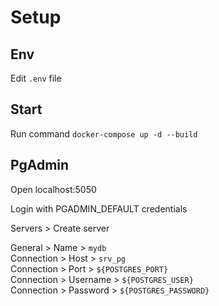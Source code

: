 # Setup

## Env

Edit `.env` file

## Start

Run command `docker-compose up -d --build`

## PgAdmin

Open localhost:5050

Login with PGADMIN_DEFAULT credentials

Servers > Create server

General > Name > `mydb`  
Connection > Host > `srv_pg`  
Connection > Port > `${POSTGRES_PORT}`  
Connection > Username > `${POSTGRES_USER}`  
Connection > Password > `${POSTGRES_PASSWORD}`
